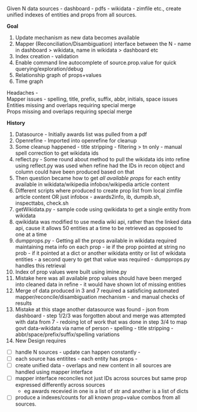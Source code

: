 Given N data sources - dashboard - pdfs - wikidata - zimfile etc., create unified indexes of entities and props from all sources.

**Goal**
1. Update mechanism as new data becomes available  
2. Mapper (Reconciliation/Disambiguation) interface between the N - name in dashboard > wikidata, name in wikidata > dashboard etc  
3. Index creation - validation 
4. Enable command line autocomplete of source.prop.value for quick querying/exploration/debug
4. Relationship graph of props+values 
5. Time graph 

Headaches -   
Mapper issues - spelling, title, prefix, suffix, abbr, initials, space issues  
Entities missing and overlaps requiring special merge  
Props missing and overlaps requiring special merge  

**History**
1. Datasource - Initially awards list was pulled from a pdf 
2. Openrefine - Imported into openrefine for cleanup
3. Some cleanup happened - title stripping - filtering > tn only - manual spell correction to get wikidata ids 
4. reflect.py - Some round about method to pull the wikidata ids into refine using reflect.py was used when refine had the IDs in recon object and column could have been produced based on that
5. Then question became how to get _all available props_ for each entity available in wikidata/wikipedia infobox/wikipedia article content
6. Different scripts where produced to create prop list from local zimfile article content OR just infobox - awards2info, ib, dumpib.sh, inspecttabs, check.sh 
7. getWikidata.py - sample code using qwikidata to get a single entity from wikidata
8. qwikidata was modified to use media wiki api, rather than the linked data api, cause it allows 50 entities at a time to be retrieved as opposed to one at a time
7. dumpprops.py - Getting all the props available in wikidata required maintaining meta info on each prop - ie if the prop pointed at string no prob - if it pointed at a dict or another wikidata entity or list of wikidata entities - a second query to get that value was required - dumpprops.py handles this retrieval
9. Index of prop values were built using imine.py
10. Mistake here was all available prop values should have been merged into cleaned data in refine - it would have shown lot of missing entities
11. Merge of data produced in 3 and 7 required a satisficing automated mapper/reconcile/disambiguation mechanism - and manual checks of results
12. Mistake at this stage another datasource was found - json from dashboard - step 1/2/3 was forgotten about and merge was attempted with data from 7 - redoing lot of work that was done in step 3/4 to map govt data-wikidata via name of person - spelling - title stripping - abbr/space/prefix/suffix/spelling variations 
13. New Design requires 
  - [ ] handle N sources - update can happen constantly - 
  - [ ] each source has entitites - each entity has props - 
  - [ ] create unified data - overlaps and new content in all sources are handled using mapper interface 
  - [ ] mapper interface reconciles not just IDs across sources but same prop expressed differently across sources 
    - eg awards recevied in one is a list of str and another is a list of dicts 
  - [ ] produce a indexes/counts for all known prop+value combos from all sources.
